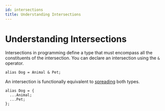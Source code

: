 ```yaml
---
id: intersections
title: Understanding Intersections
---
```


# Understanding Intersections

Intersections in programming define a type that must encompass all the constituents of the intersection. You can declare an intersection using the `&` operator.

```typespec
alias Dog = Animal & Pet;
```

An intersection is functionally equivalent to [spreading](./models.md#spread) both types.

```typespec
alias Dog = {
  ...Animal;
  ...Pet;
};
```
